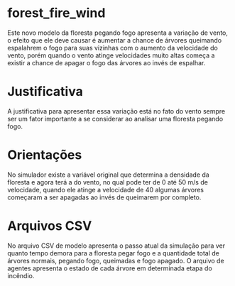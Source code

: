 # forest_fire_wind
Este novo modelo da floresta pegando fogo apresenta a variação de vento, o efeito que ele deve causar é aumentar a chance de árvores queimando espalahrem o fogo para suas vizinhas
com o aumento da velocidade do vento, porém quando o vento atinge velocidades muito altas começa a existir a chance de apagar o fogo das árvores ao invés de espalhar.
# Justificativa
A justificativa para apresentar essa variação está no fato do vento sempre ser um fator importante a se considerar ao analisar uma floresta pegando fogo.
# Orientações
No simulador existe a variável original que determina a densidade da floresta e agora terá a do vento, no qual pode ter de 0 até 50 m/s de velocidade, quando ele atinge a velocidade de 40
algumas árvores começaram a ser apagadas ao invés de queimarem por completo.
# Arquivos CSV
No arquivo CSV de modelo apresenta o passo atual da simulação para ver quanto tempo demora para a floresta pegar fogo e a quantidade total de árvores normais, pegando fogo, queimadas e fogo apagado.
O arquivo de agentes apresenta o estado de cada árvore em determinada etapa do incêndio.
